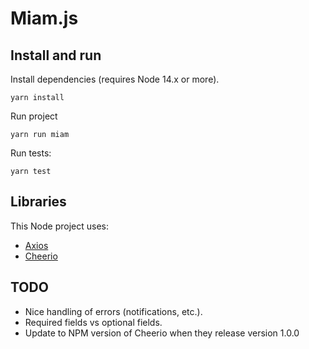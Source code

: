 Miam.js
=======

## Install and run

Install dependencies (requires Node 14.x or more).

    yarn install

Run project

    yarn run miam

Run tests:

    yarn test

## Libraries

This Node project uses:

* [Axios](https://github.com/axios/axios)
* [Cheerio](https://cheerio.js.org/)

## TODO

- Nice handling of errors (notifications, etc.).
- Required fields vs optional fields.
- Update to NPM version of Cheerio when they release version 1.0.0
